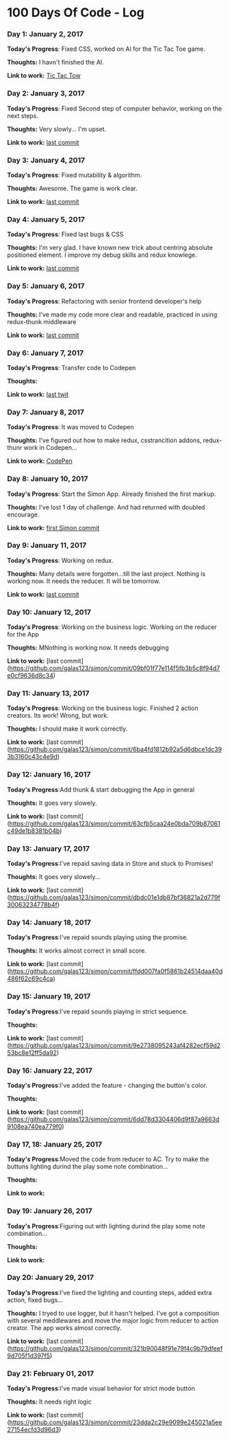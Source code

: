 # 100 Days Of Code - Log

### Day 1: January 2, 2017 

**Today's Progress**: Fixed CSS, worked on AI for the Tic Tac Toe game.

**Thoughts:** I havn't finished the AI.

**Link to work:** [Tic Tac Tow](https://github.com/galas123/TicTacToe/commit/59ffc9a6bb15ce067389141ef84bd5e5e6a12c8f)

### Day 2: January 3, 2017 

**Today's Progress**: Fixed Second step of computer behavior, working on the next steps.

**Thoughts:** Very slowly... I'm upset.

**Link to work:** [last commit](https://github.com/galas123/TicTacToe/commit/a8d05a14158ca55f070102a48f15a9a85a3b1b77)

### Day 3: January 4, 2017 

**Today's Progress**: Fixed mutability & algorithm.

**Thoughts:** Awesome. The game is work clear. 

**Link to work:** [last commit](https://github.com/galas123/TicTacToe/commit/ce66b784fd4b02e51f7fb03e02cc6d491d21f669)

### Day 4: January 5, 2017 

**Today's Progress**: Fixed last bugs & CSS

**Thoughts:** I'm very glad. I have known new trick about centring absolute positioned element. I improve my debug skills and redux knowlege. 

**Link to work:** [last commit](https://github.com/galas123/TicTacToe/commit/53ca1b2f276356fca664e5b7d08b3dee7b9930ef)

### Day 5: January 6, 2017 

**Today's Progress**: Refactoring with senior frontend developer's help

**Thoughts:** I've made my code more clear and readable, practiced in using redux-thunk middleware

**Link to work:** [last commit](https://github.com/galas123/TicTacToe/commit/f9c0d3bd272ab97c667aa2d135c4002f07fb5352)

### Day 6: January 7, 2017 

**Today's Progress**: Transfer code to Codepen

**Thoughts:** 

**Link to work:** [last twit](https://twitter.com/feya__s/status/818061927909826560)

### Day 7: January 8, 2017 

**Today's Progress**: It was moved to Codepen

**Thoughts:** I've figured out how to make redux, csstrancition addons, redux-thunr work in Codepen... 

**Link to work:** [CodePen](http://codepen.io/galas123/pen/wgaRrN)

### Day 8: January 10, 2017 

**Today's Progress**: Start the Simon App. Already finished the first markup.

**Thoughts:** I've lost 1 day of challenge. And had returned with doubled encourage. 

**Link to work:** [first Simon commit](https://github.com/galas123/simon/commit/29404ee198d927fe0c41fcd9fac9cfd09bdae698)

### Day 9: January 11, 2017 

**Today's Progress**: Working on redux.

**Thoughts:** Many details were forgotten...till the last project. Nothing is working now. It needs the reducer. It will be tomorrow.

**Link to work:** [last commit](https://github.com/galas123/simon/commit/85f67bb75ee84ed9b8724c2f3a675b81a78163ce)

### Day 10: January 12, 2017 

**Today's Progress**: Working on the business logic. Working on the reducer for the App

**Thoughts:** MNothing is working now. It needs debugging

**Link to work:** [last commit] (https://github.com/galas123/simon/commit/09bf01f77e114f5fb3b5c8f94d7e0cf9636d8c34)

### Day 11: January 13, 2017 

**Today's Progress**: Working on the business logic. Finished 2 action creators. Its work! Wrong, but work.

**Thoughts:** I should make it work correctly.

**Link to work:** [last commit] (https://github.com/galas123/simon/commit/6ba4fd1812b92a5d6dbce1dc393b3160c43c4e9d)

### Day 12: January 16, 2017 

**Today's Progress**:Add thunk & start debugging the App in general

**Thoughts:** It goes very slowely.

**Link to work:** [last commit] (https://github.com/galas123/simon/commit/63cfb5caa24e0bda709b87061c49de1b8381b04b)

### Day 13: January 17, 2017 

**Today's Progress**:I've repaid saving data in Store and stuck to Promises! 

**Thoughts:** It goes very slowely...

**Link to work:** [last commit] (https://github.com/galas123/simon/commit/dbdc01e1db87bf36821a2d779f30063234778b4f)

### Day 14: January 18, 2017 

**Today's Progress**:I've repaid sounds playing using the promise. 

**Thoughts:** It works almost correct in small score.

**Link to work:** [last commit] (https://github.com/galas123/simon/commit/ffdd007fa0f5861b24514daa40d486f62c69c4ca)

### Day 15: January 19, 2017 

**Today's Progress**:I've repaid sounds playing in strict sequence. 

**Thoughts:** 

**Link to work:** [last commit] (https://github.com/galas123/simon/commit/9e2738095243af4282ecf59d253bc8e12ff5da92)

### Day 16: January 22, 2017 

**Today's Progress**:I've added the feature - changing the button's color. 

**Thoughts:** 

**Link to work:** [last commit] (https://github.com/galas123/simon/commit/6dd78d3304406d9f87a9663d9108ea740ea779f0)

### Day 17, 18: January 25, 2017 

**Today's Progress**:Moved the code from reducer to AC. Try to make the buttuns lighting durind the play some note combination... 

**Thoughts:** 

**Link to work:** 

### Day 19: January 26, 2017 

**Today's Progress**:Figuring out with lighting durind the play some note combination... 

**Thoughts:** 

**Link to work:** 


### Day 20: January 29, 2017 

**Today's Progress**:I've fixed the lighting and counting steps, added extra action, fixed bugs... 

**Thoughts:** I tryed to use logger, but it hasn't helped. I've got a composition with several meddlewares and move the major logic from reducer to action creator.   The app works almost correctly.

**Link to work:** [last commit] (https://github.com/galas123/simon/commit/321b90048f91e79f4c9b79dfeef9d705f1d397f5)

### Day 21: February 01, 2017 

**Today's Progress**:I've made visual behavior for strict mode button 

**Thoughts:** It needs right logic

**Link to work:** [last commit] (https://github.com/galas123/simon/commit/23dda2c29e9099e245021a5ee27154ecfd3d96d3)
